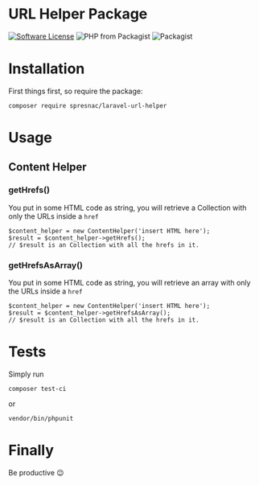 # URL Helper Package

[![Software License](https://img.shields.io/badge/license-MIT-brightgreen.svg?style=flat-square)](LICENSE)
![PHP from Packagist](https://img.shields.io/packagist/php-v/spresnac/laravel-url-helper.svg)
![Packagist](https://img.shields.io/packagist/l/spresnac/laravel-url-helper.svg)

# Installation
First things first, so require the package:

```
composer require spresnac/laravel-url-helper
```

# Usage
## Content Helper
### getHrefs()
You put in some HTML code as string, you will retrieve a Collection with only the URLs inside a `href`
```
$content_helper = new ContentHelper('insert HTML here');
$result = $content_helper->getHrefs();
// $result is an Collection with all the hrefs in it.
```

### getHrefsAsArray()
You put in some HTML code as string, you will retrieve an array with only the URLs inside a `href`
```
$content_helper = new ContentHelper('insert HTML here');
$result = $content_helper->getHrefsAsArray();
// $result is an Collection with all the hrefs in it.
```

# Tests
Simply run
```
composer test-ci
```
or
```
vendor/bin/phpunit 
```

# Finally
Be productive 😉